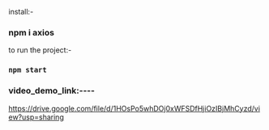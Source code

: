 
install:-

### npm i axios

to run the project:-

### `npm start`

### video_demo_link:----
https://drive.google.com/file/d/1HOsPo5whDOj0xWFSDfHjiOzIBjMhCyzd/view?usp=sharing




